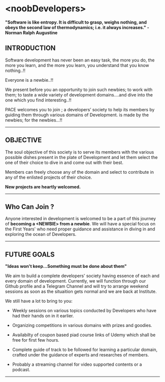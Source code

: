 # \<noobDevelopers>
**"Software is like entropy. It is difficult to grasp, weighs nothing, and obeys the second law of thermodynamics; i.e. it always increases."
                                                                                                                   - Norman Ralph Augustine**   
                                          
                                          
## INTRODUCTION

Software development has never been an easy task, the more you do, the more you learn, and the more you learn, you understand that you know nothing..!!

Everyone is a newbie..!!

We present before you an opportunity to join such newbies; to work with them;
to taste a wide variety of development domains....and dive into the one which you find interesting..!!

PACE welcomes you to join <noobDevelopers>; a developers’ society to help its members by guiding them through various domains of Development.
<noobDevelopers> is made by the newbies; for the newbies...!!
 
---

## OBJECTIVE

The soul objective of this society is to serve its members with the various possible dishes present in the plate of Development and let them select the one of their choice to dive in and come out with their best.

Members can freely choose any of the domain and select to contribute in any of the enlisted projects of their choice.

**New projects are heartly welcomed.**

---



## Who Can Join ?

Anyone interested in development is welcomed to be a part of this journey of **becoming a \<NEWBIE> from a newbie**.
We will have a special focus on the First Years' who need proper guidance and assistance in diving in and exploring the ocean of Developers.



--- 

## FUTURE GOALS

**"Ideas won't keep...Something must be done about them"**

We aim to build a complete developers' society having essence of each and every domain of development. Currently, we will function through our Github profile and a Telegram Channel and will try to arrange weekend sessions as soon as the situaition gets normal and we are back at Institute.

We still have a lot to bring to you:
- Weekly sessions on various topics conducted by Developers who have had their hands on in it earlier.

- Organizing competitions in various domains with prizes and goodies.

- Availabilty of coupon based piad course links of Udemy which shall be free for first few hours.

- Complete guide of track to be followed for learning a particular domain, crafted under the guidance of experts and researches of members.

- Probably a streaming channel for video supported contents or a podcast.   


*****



